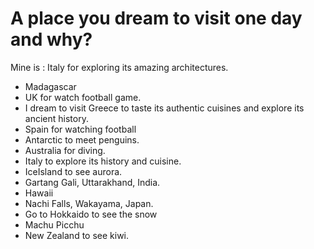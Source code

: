 # A place you dream to visit one day and why?

 Mine is : Italy for exploring its amazing architectures.

- Madagascar
- UK for watch football game.
- I dream to visit Greece to taste its authentic cuisines and explore its ancient history.
- Spain for watching football
- Antarctic to meet penguins.
- Australia for diving.
- Italy to explore its history and cuisine.
- IceIsland to see aurora.
- Gartang Gali, Uttarakhand, India.
- Hawaii
- Nachi Falls, Wakayama, Japan.
- Go to Hokkaido to see the snow
- Machu Picchu
- New Zealand to see kiwi.